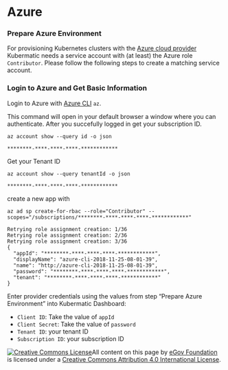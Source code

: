 # Azure

### Prepare Azure Environment

For provisioning Kubernetes clusters with the [Azure cloud provider](https://github.com/kubermatic/machine-controller/tree/master/pkg/cloudprovider/provider/azure) Kubermatic needs a service account with (at least) the Azure role `Contributor`. Please follow the following steps to create a matching service account.

### Login to Azure and Get Basic Information

Login to Azure with [Azure CLI](https://docs.microsoft.com/en-us/cli/azure/?view=azure-cli-latest) `az`.

This command will open in your default browser a window where you can authenticate. After you succefully logged in get your subscription ID.

```
az account show --query id -o json

********-****-****-****-************
```

Get your Tenant ID

```
az account show --query tenantId -o json

********-****-****-****-************
```

create a new app with

```
az ad sp create-for-rbac --role="Contributor" --scopes="/subscriptions/********-****-****-****-************"

Retrying role assignment creation: 1/36
Retrying role assignment creation: 2/36
Retrying role assignment creation: 3/36
{
  "appId": "********-****-****-****-************",
  "displayName": "azure-cli-2018-11-25-08-01-39",
  "name": "http://azure-cli-2018-11-25-08-01-39",
  "password": "********-****-****-****-************",
  "tenant": "********-****-****-****-************"
}
```

Enter provider credentials using the values from step “Prepare Azure Environment” into Kubermatic Dashboard:

* `Client ID`: Take the value of `appId`
* `Client Secret`: Take the value of `password`
* `Tenant ID`: your tenant ID
* `Subscription ID`: your subscription ID

[![Creative Commons License](https://i.creativecommons.org/l/by/4.0/80x15.png)​](http://creativecommons.org/licenses/by/4.0/)All content on this page by [eGov Foundation](https://egov.org.in) is licensed under a [Creative Commons Attribution 4.0 International License](http://creativecommons.org/licenses/by/4.0/).
